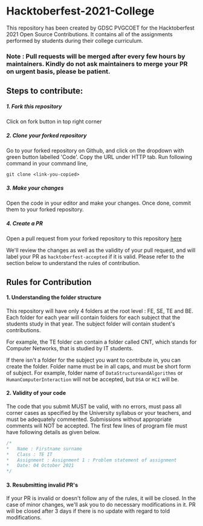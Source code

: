 # Hacktoberfest-2021-College

This repository has been created by GDSC PVGCOET for the Hacktoberfest 2021 Open Source Contributions. It contains all of the assignments performed by students during their college curriculum. 

### Note : Pull requests will be merged after every few hours by maintainers. Kindly do not ask maintainers to merge your PR on urgent basis, please be patient. 

## Steps to contribute: 

##### 1. Fork this repository 
Click on fork button in top right corner
##### 2. Clone your forked repository
Go to your forked repository on Github, and click on the dropdown with green button labelled 'Code'. Copy the URL under HTTP tab. Run following command in your command line, 
```
git clone <link-you-copied>
```
##### 3. Make your changes
Open the code in your editor and make your changes. Once done, commit them to your forked repository. 
##### 4. Create a PR  
Open a pull request from your forked repository to this repository [here](https://github.com/dscpvgcoet/Hacktoberfest-2021-College/pulls)

We'll review the changes as well as the validity of your pull request, and will label your PR as `hacktoberfest-accepted` if it is valid. Please refer to the section below to understand the rules of contribution.

## Rules for Contribution

#### 1. Understanding the folder structure

This repository will have only 4 folders at the root level : FE, SE, TE and BE. Each folder for each year will contain folders for each subject that the students study in that year. The subject folder will contain student's contributions. 

For example, the TE folder can contain a folder called CNT, which stands for Computer Networks, that is studied by IT students. 

If there isn't a folder for the subject you want to contribute in, you can create the folder. Folder name must be in all caps, and must be short form of subject. For example, folder name of  `DataStructureandAlgorithms` or `HumanComputerInteraction` will not be accepted, but `DSA` or `HCI` will be.

#### 2.  Validity of your code

The code that you submit MUST be valid, with no errors, must pass all corner cases as specified by the University syllabus or your teachers, and must be adequately commented. Submissions without appropriate comments will NOT be accepted. The first few lines of program file must have following details as given below.
```c
/*  
*   Name : Firstname surname
*   Class : TE IT
*   Assignment : Assignment 1 : Problem statement of assignment
*   Date: 04 October 2021
*/
```

#### 3. Resubmitting invalid PR's

If your PR is invalid or doesn't follow any of the rules, it will be closed. In the case of minor changes, we'll ask you to do necessary modifications in it. PR will be closed after 3 days if there is no update with regard to told modifications. 

